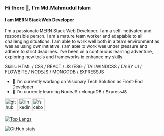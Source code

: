 ### Hi there 👋, I'm Md.Mahmudul Islam
#### I am MERN Stack Web Developer
I'm a passionate MERN Stack Web Developer. I am a self-motivated and responsible person. I am a mature team worker and adaptable to all challenging situations. I am able to work well both in a team environment as well as using own initiative. I am able to work well under pressure and adhere to strict deadlines. I've been on a continuous learning adventure, exploring new tools and frameworks to enhance my skills.

Skills: HTML / CSS / REACT / JS (ES6) / TAILWINDCSS / DAISY UI / FLOWBITE / NODEJS / MONGODB / EXPRESSJS

- 🔭 I’m currently working on Visionary Tech Solution as Front-End Developer 
- 🌱 I’m currently learning  NodeJS / MongoDB / ExpressJS 


[<img src='https://cdn.jsdelivr.net/npm/simple-icons@3.0.1/icons/github.svg' alt='github' height='40'>](https://github.com/MahmudulMahi)  [<img src='https://cdn.jsdelivr.net/npm/simple-icons@3.0.1/icons/linkedin.svg' alt='linkedin' height='40'>](https://www.linkedin.com/in/mahmudulmahi/)  [<img src='https://cdn.jsdelivr.net/npm/simple-icons@3.0.1/icons/facebook.svg' alt='facebook' height='40'>](https://www.facebook.com/MahmudulMahi.SWE)  

[![Top Langs](https://github-readme-stats.vercel.app/api/top-langs/?username=MahmudulMahi)](https://github.com/anuraghazra/github-readme-stats)

![GitHub stats](https://github-readme-stats.vercel.app/api?username=MahmudulMahi&show_icons=true)  

